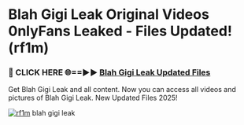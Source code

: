 # Blah Gigi Leak Original Videos 0nlyFans Leaked - Files Updated! (rf1m)

<h3>🔴 CLICK HERE 🌐==►► <a href="https://tinyurl.com/x26r9saj" rel="nofollow">Blah Gigi Leak Updated Files</a></h3>

Get Blah Gigi Leak and all content. Now you can access all videos and pictures of Blah Gigi Leak. New Updated Files 2025!

[![rf1m](https://i.imgur.com/LkgZPqh.gif)](https://tinyurl.com/x26r9saj)
blah gigi leak